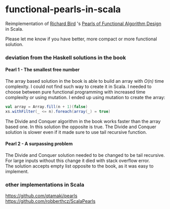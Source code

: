 # functional-pearls-in-scala

Reimplementation of
[Richard Bird](https://en.wikipedia.org/wiki/Richard_Bird_(computer_scientist)) 's
[Pearls of Functional Algorithm Design](https://www.cambridge.org/core/books/pearls-of-functional-algorithm-design/B0CF0AC5A205AF9491298684113B088F)
in Scala.

Please let me know if you have better, more compact or more functional solution.

### deviation from the Haskell solutions in the book
#### Pearl 1 - The smallest free number
The array based solution in the book is able to build an array with _O(n)_ time complexity.
I could not find such way to create it in Scala. I needed to choose between pure functional programming with
increased time complexity or using mutation. I ended up using mutation to create the array:
```scala
val array = Array.fill(n + 1)(false)
xs.withFilter(_ <= n).foreach(array(_) = true)
```
The Divide and Conquer algorithm in the book works faster than the array based one. In this solution the opposite is 
true. The Divide and Conquer solution is slower even if it made sure to use tail recursive function. 
#### Pearl 2 - A surpassing problem
The Divide and Conquer solution needed to be changed to be tail recursive. For large inputs without this change it died
with stack overflow error.  
The solution accepts empty list opposite to the book, as it was easy to implement.

### other implementations in Scala
https://github.com/qtamaki/pearls  
https://github.com/robberthcz/ScalaPearls  